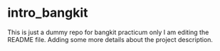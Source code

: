 # intro_bangkit
This is just a dummy repo for bangkit practicum only
I am editing the README file. Adding some more details about the project description.
